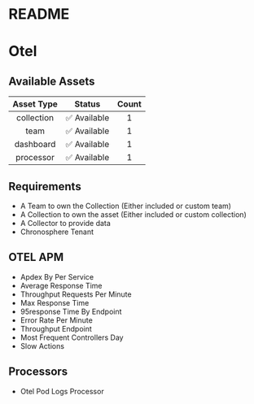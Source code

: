 
README
======

# Otel



## Available Assets

|Asset Type|Status|Count|
| :---: | :---: | :---: |
|collection|✅ Available|1|
|team|✅ Available|1|
|dashboard|✅ Available|1|
|processor|✅ Available|1|

## Requirements

- A Team to own the Collection (Either included or custom team)
- A Collection to own the asset (Either included or custom collection)
- A Collector to provide data
- Chronosphere Tenant

## OTEL APM

- Apdex By Per Service
- Average Response Time
- Throughput Requests Per Minute
- Max Response Time
- 95response Time By Endpoint
- Error Rate Per Minute
- Throughput Endpoint
- Most Frequent Controllers Day
- Slow Actions

## Processors

- Otel Pod Logs Processor
